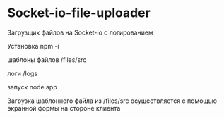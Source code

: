 # Socket-io-file-uploader
Загрузщик   файлов на Socket-io с логированием

Установка
npm -i

шаблоны файлов
/files/src

логи 
/logs

запуск node app

Загрузка шаблонного файла из /files/src осуществляется с помощью экранной формы на стороне клиента
